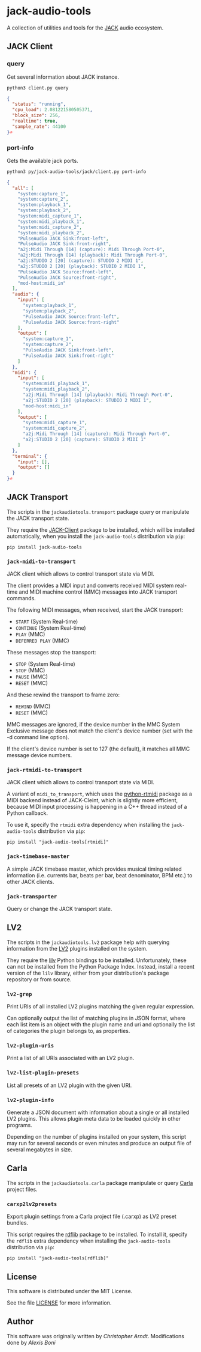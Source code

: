 # jack-audio-tools

A collection of utilities and tools for the [JACK] audio ecosystem.


## JACK Client

### query
Get several information about JACK instance.

```bash
python3 client.py query
```

```JSON
{
  "status": "running",
  "cpu_load": 2.081221580505371,
  "block_size": 256,
  "realtime": true,
  "sample_rate": 44100
}⏎                         
```

###  port-info
Gets the available jack ports.

```bash
python3 py/jack-audio-tools/jack/client.py port-info
```

```JSON
{
  "all": [
    "system:capture_1",
    "system:capture_2",
    "system:playback_1",
    "system:playback_2",
    "system:midi_capture_1",
    "system:midi_playback_1",
    "system:midi_capture_2",
    "system:midi_playback_2",
    "PulseAudio JACK Sink:front-left",
    "PulseAudio JACK Sink:front-right",
    "a2j:Midi Through [14] (capture): Midi Through Port-0",
    "a2j:Midi Through [14] (playback): Midi Through Port-0",
    "a2j:STUDIO 2 [20] (capture): STUDIO 2 MIDI 1",
    "a2j:STUDIO 2 [20] (playback): STUDIO 2 MIDI 1",
    "PulseAudio JACK Source:front-left",
    "PulseAudio JACK Source:front-right",
    "mod-host:midi_in"
  ],
  "audio": {
    "input": [
      "system:playback_1",
      "system:playback_2",
      "PulseAudio JACK Source:front-left",
      "PulseAudio JACK Source:front-right"
    ],
    "output": [
      "system:capture_1",
      "system:capture_2",
      "PulseAudio JACK Sink:front-left",
      "PulseAudio JACK Sink:front-right"
    ]
  },
  "midi": {
    "input": [
      "system:midi_playback_1",
      "system:midi_playback_2",
      "a2j:Midi Through [14] (playback): Midi Through Port-0",
      "a2j:STUDIO 2 [20] (playback): STUDIO 2 MIDI 1",
      "mod-host:midi_in"
    ],
    "output": [
      "system:midi_capture_1",
      "system:midi_capture_2",
      "a2j:Midi Through [14] (capture): Midi Through Port-0",
      "a2j:STUDIO 2 [20] (capture): STUDIO 2 MIDI 1"
    ]
  },
  "terminal": {
    "input": [],
    "output": []
  }
}⏎                                                
```


## JACK Transport

The scripts in the `jackaudiotools.transport` package query or manipulate the
JACK transport state.

They require the [JACK-Client] package to be installed, which will be installed
automatically, when you install the `jack-audio-tools` distribution via `pip`:

    pip install jack-audio-tools


### `jack-midi-to-transport`

JACK client which allows to control transport state via MIDI.

The client provides a MIDI input and converts received MIDI system real-time
and MIDI machine control (MMC) messages into JACK transport commands.

The following MIDI messages, when received, start the JACK transport:

* `START` (System Real-time)
* `CONTINUE` (System Real-time)
* `PLAY` (MMC)
* `DEFERRED PLAY` (MMC)

These messages stop the transport:

* `STOP` (System Real-time)
* `STOP` (MMC)
* `PAUSE` (MMC)
* `RESET` (MMC)

And these rewind the transport to frame zero:

* `REWIND` (MMC)
* `RESET` (MMC)

MMC messages are ignored, if the device number in the MMC System Exclusive
message does not match the client's device number (set with the -d command
line option).

If the client's device number is set to 127 (the default), it matches all
MMC message device numbers.


### `jack-rtmidi-to-transport`

JACK client which allows to control transport state via MIDI.

A variant of `midi_to_transport`, which uses the [python-rtmidi] package
as a MIDI backend instead of JACK-Cleint, which is slightly more efficient,
because MIDI input processing is happening in a C++ thread instead of a
Python callback.

To use it, specify the `rtmidi` extra dependency when installing the
`jack-audio-tools` distribution via `pip`:

    pip install "jack-audio-tools[rtmidi]"


### `jack-timebase-master`

A simple JACK timebase master, which provides  musical timing related
information (i.e. currents bar, beats per bar, beat denominator, BPM etc.)
to other JACK clients.


### `jack-transporter`

Query or change the JACK transport state.


## LV2

The scripts in the `jackaudiotools.lv2` package help with querying information
from the [LV2] plugins installed on the system.

They require the [lilv] Python bindings to be installed. Unfortunately, these
can not be installed from the Python Package Index. Instead, install a recent
version of the `lilv` library, either from your distribution's package
repository or from source.


### `lv2-grep`

Print URIs of all installed LV2 plugins matching the given regular expression.

Can optionally output the list of matching plugins in JSON format, where each
list item is an object with the plugin name and uri and optionally the list of
categories the plugin belongs to, as properties.


### `lv2-plugin-uris`

Print a list of all URIs associated with an LV2 plugin.


### `lv2-list-plugin-presets`

List all presets of an LV2 plugin with the given URI.


### `lv2-plugin-info`

Generate a JSON document with information about a single or all installed LV2
plugins. This allows plugin meta data to be loaded quickly in other programs.

Depending on the number of plugins installed on your system, this script may
run for several seconds or even minutes and produce an output file of several
megabytes in size.


## Carla

The scripts in the `jackaudiotools.carla` package manipulate or query [Carla]
project files.


### `carxp2lv2presets`

Export plugin settings from a Carla project file (.carxp) as LV2 preset bundles.

This script requires the [rdflib] package to be installed. To install it,
specify the `rdflib` extra dependency when installing the `jack-audio-tools`
distribution via `pip`:

    pip install "jack-audio-tools[rdflib]"


## License

This software is distributed under the MIT License.

See the file [LICENSE](./LICENSE) for more information.


## Author
This software was originally written by *Christopher Arndt*.
Modifications done by *Alexis Boni*


[carla]: https://kx.studio/Applications:Carla
[jack-client]: https://pypi.org/project/JACK-Client
[jack]: https://jackaudio.org/
[lilv]: http://drobilla.net/software/lilv
[lv2]: http://lv2plug.in/
[python-rtmidi]: https://pypi.org/project/python-rtmidi
[rdflib]: https://pypi.org/project/rdflib
